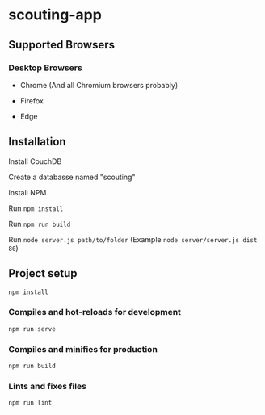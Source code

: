 # scouting-app

## Supported Browsers
### Desktop Browsers
* Chrome (And all Chromium browsers probably)

* Firefox

* Edge


## Installation
Install CouchDB

Create a databasse named "scouting"

Install NPM

Run `npm install`

Run `npm run build`

Run `node server.js path/to/folder` (Example `node server/server.js dist 80`)


## Project setup
```
npm install
```

### Compiles and hot-reloads for development
```
npm run serve
```

### Compiles and minifies for production
```
npm run build
```

### Lints and fixes files
```
npm run lint
```
